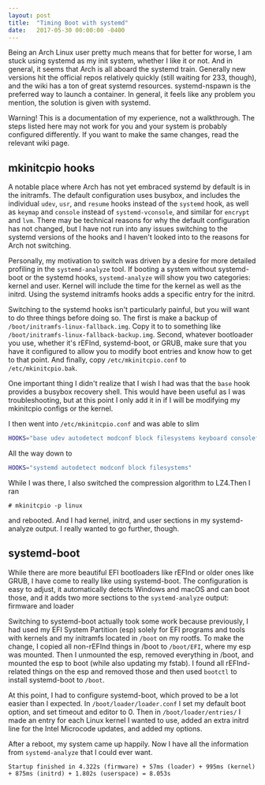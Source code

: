```yaml
---
layout: post
title:  "Timing Boot with systemd"
date:   2017-05-30 00:00:00 -0400
---
```


Being an Arch Linux user pretty much means that for better for worse, I am
stuck using systemd as my init system, whether I like it or not. And in
general, it seems that Arch is all aboard the systemd train. Generally new
versions hit the official repos relatively quickly (still waiting for 233,
though), and the wiki has a ton of great systemd resources. systemd-nspawn is
the preferred way to launch a container. In general, it feels like any problem
you mention, the solution is given with systemd.

<div class="alert alert-warning" role="alert">
Warning! This is a documentation of my experience, not a walkthrough. The
steps listed here may not work for you and your system is probably configured
differently. If you want to make the same changes, read the relevant wiki
page.
</div>

## mkinitcpio hooks

A notable place where Arch has not yet embraced systemd by default is in the
initramfs. The default configuration uses busybox, and includes the individual
`udev`, `usr`, and `resume` hooks instead of the `systemd` hook, as well as
`keymap` and `console` instead of `systemd-vconsole`, and similar for `encrypt`
and `lvm`. There may be technical reasons for why the default configuration has
not changed, but I have not run into any issues switching to the systemd
versions of the hooks and I haven't looked into to the reasons for Arch not
switching.

Personally, my motivation to switch was driven by a desire for more detailed
profiling in the `systemd-analyze` tool. If booting a system without
systemd-boot or the systemd hooks, `systemd-analyze` will show you two
categories: kernel and user. Kernel will include the time for the kernel as
well as the initrd. Using the systemd initramfs hooks adds a specific entry for
the initrd.

Switching to the systemd hooks isn't particularly painful, but you will want to
do three things before doing so. The first is make a backup of
`/boot/initramfs-linux-fallback.img`. Copy it to to something like
`/boot/initramfs-linux-fallback-backup.img`. Second, whatever bootloader you
use, whether it's rEFInd, systemd-boot, or GRUB, make sure that you have it
configured to allow you to modify boot entries and know how to get to that
point. And finally, copy `/etc/mkinitcpio.conf` to `/etc/mkinitcpio.bak`.

One important thing I didn't realize that I wish I had was that the `base` hook
provides a busybox recovery shell. This would have been useful as I was
troubleshooting, but at this point I only add it in if I will be modifying my
mkinitcpio configs or the kernel.

I then went into `/etc/mkinitcpio.conf` and was able to slim

```bash
HOOKS="base udev autodetect modconf block filesystems keyboard consolefont fsck"
```

All the way down to

```bash
HOOKS="systemd autodetect modconf block filesystems"
```

While I was there, I also switched the compression algorithm to LZ4.Then I ran

```
# mkinitcpio -p linux
```

and rebooted. And I had kernel, initrd, and user sections in my systemd-analyze
output. I really wanted to go further, though.

## systemd-boot

While there are more beautiful EFI bootloaders like rEFInd or older ones like
GRUB, I have come to really like using systemd-boot. The configuration is easy
to adjust, it automatically detects Windows and macOS and can boot those, and
it adds two more sections to the `systemd-analyze` output: firmware and loader

Switching to systemd-boot actually took some work because previously, I had
used my EFI System Partition (esp) solely for EFI programs and tools with
kernels and my initramfs located in `/boot` on my rootfs. To make the change, I
copied all non-rEFInd things in /boot to `/boot/EFI`, where my esp was mounted.
Then I unmounted the esp, removed everything in /boot, and mounted the esp to
boot (while also updating my fstab). I found all rEFInd-related things on the
esp and removed those and then used `bootctl` to install systemd-boot to
`/boot`.

At this point, I had to configure systemd-boot, which proved to be a lot easier
than I expected. In `/boot/loader/loader.conf` I set my default boot option,
and set timeout and editor to 0. Then in `/boot/loader/entries/` I made an
entry for each Linux kernel I wanted to use, added an extra initrd line for the
Intel Microcode updates, and added my options.

After a reboot, my system came up happily. Now I have all the information from
`systemd-analyze` that I could ever want.

```
Startup finished in 4.322s (firmware) + 57ms (loader) + 995ms (kernel) + 875ms (initrd) + 1.802s (userspace) = 8.053s
```
